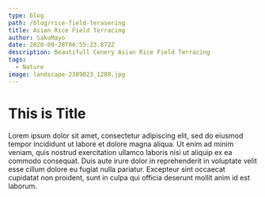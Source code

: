 ```yaml
---
type: blog
path: /blog/rice-field-terasering
title: Asian Rice Field Terracing
author: SakuMayo
date: 2020-09-28T06:55:23.872Z
description: Beautifull Cenery Asian Rice Field Terracing
tags:
  - Nature
image: landscape-2389023_1280.jpg
---
```


# This is Title

Lorem ipsum dolor sit amet, consectetur adipiscing elit, sed do eiusmod tempor incididunt ut labore et dolore magna aliqua. Ut enim ad minim veniam, quis nostrud exercitation ullamco laboris nisi ut aliquip ex ea commodo consequat. Duis aute irure dolor in reprehenderit in voluptate velit esse cillum dolore eu fugiat nulla pariatur. Excepteur sint occaecat cupidatat non proident, sunt in culpa qui officia deserunt mollit anim id est laborum.

